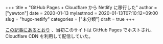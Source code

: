 +++
title = "GitHub Pages + Cloudflare から Netlify に移行した"
author = ["yewton"]
date = 2020-01-13
mylastmod = 2020-01-13T07:10:12+09:00
slug = "hugo-netlify"
categories = ["未分類"]
draft = true
+++

[この記事にあるとおり](/2016/02/02/blog-with-hugo/) 、当初このサイトは GitHub Pages でホストされ、
Cloudflare CDN を利用して配信していた。
